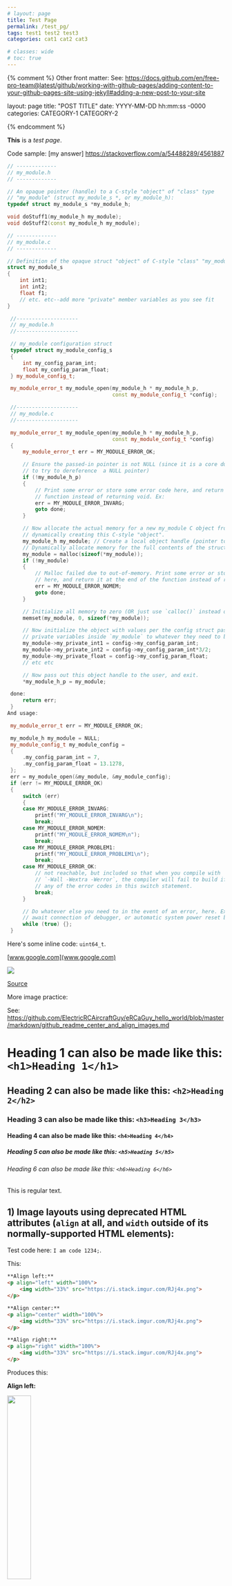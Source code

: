 ```yaml
---
# layout: page
title: Test Page
permalink: /test_pg/
tags: test1 test2 test3
categories: cat1 cat2 cat3

# classes: wide
# toc: true
---
```


{% comment %}
Other front matter:
See: https://docs.github.com/en/free-pro-team@latest/github/working-with-github-pages/adding-content-to-your-github-pages-site-using-jekyll#adding-a-new-post-to-your-site

layout: page
title: "POST TITLE"
date: YYYY-MM-DD hh:mm:ss -0000
categories: CATEGORY-1 CATEGORY-2

{% endcomment %}

**This** is a _test page_.

Code sample: [my answer] <https://stackoverflow.com/a/54488289/4561887>

```cpp
// -------------
// my_module.h
// -------------

// An opaque pointer (handle) to a C-style "object" of "class" type
// "my_module" (struct my_module_s *, or my_module_h):
typedef struct my_module_s *my_module_h;

void doStuff1(my_module_h my_module);
void doStuff2(const my_module_h my_module);

// -------------
// my_module.c
// -------------

// Definition of the opaque struct "object" of C-style "class" "my_module".
struct my_module_s
{
    int int1;
    int int2;
    float f1;
    // etc. etc--add more "private" member variables as you see fit
}
```

```cpp
 //--------------------
 // my_module.h
 //--------------------

 // my_module configuration struct
 typedef struct my_module_config_s
 {
     int my_config_param_int;
     float my_config_param_float;
 } my_module_config_t;

 my_module_error_t my_module_open(my_module_h * my_module_h_p,
                                  const my_module_config_t *config);

 //--------------------
 // my_module.c
 //--------------------

 my_module_error_t my_module_open(my_module_h * my_module_h_p,
                                  const my_module_config_t *config)
 {
     my_module_error_t err = MY_MODULE_ERROR_OK;

     // Ensure the passed-in pointer is not NULL (since it is a core dump/segmentation fault
     // to try to dereference  a NULL pointer)
     if (!my_module_h_p)
     {
         // Print some error or store some error code here, and return it at the end of the
         // function instead of returning void. Ex:
         err = MY_MODULE_ERROR_INVARG;
         goto done;
     }

     // Now allocate the actual memory for a new my_module C object from the heap, thereby
     // dynamically creating this C-style "object".
     my_module_h my_module; // Create a local object handle (pointer to a struct)
     // Dynamically allocate memory for the full contents of the struct "object"
     my_module = malloc(sizeof(*my_module));
     if (!my_module)
     {
         // Malloc failed due to out-of-memory. Print some error or store some error code
         // here, and return it at the end of the function instead of returning void. Ex:
         err = MY_MODULE_ERROR_NOMEM;
         goto done;
     }

     // Initialize all memory to zero (OR just use `calloc()` instead of `malloc()` above!)
     memset(my_module, 0, sizeof(*my_module));

     // Now initialize the object with values per the config struct passed in. Set these
     // private variables inside `my_module` to whatever they need to be. You get the idea...
     my_module->my_private_int1 = config->my_config_param_int;
     my_module->my_private_int2 = config->my_config_param_int*3/2;
     my_module->my_private_float = config->my_config_param_float;
     // etc etc

     // Now pass out this object handle to the user, and exit.
     *my_module_h_p = my_module;

 done:
     return err;
 }
And usage:

 my_module_error_t err = MY_MODULE_ERROR_OK;

 my_module_h my_module = NULL;
 my_module_config_t my_module_config =
 {
     .my_config_param_int = 7,
     .my_config_param_float = 13.1278,
 };
 err = my_module_open(&my_module, &my_module_config);
 if (err != MY_MODULE_ERROR_OK)
 {
     switch (err)
     {
     case MY_MODULE_ERROR_INVARG:
         printf("MY_MODULE_ERROR_INVARG\n");
         break;
     case MY_MODULE_ERROR_NOMEM:
         printf("MY_MODULE_ERROR_NOMEM\n");
         break;
     case MY_MODULE_ERROR_PROBLEM1:
         printf("MY_MODULE_ERROR_PROBLEM1\n");
         break;
     case MY_MODULE_ERROR_OK:
         // not reachable, but included so that when you compile with
         // `-Wall -Wextra -Werror`, the compiler will fail to build if you forget to handle
         // any of the error codes in this switch statement.
         break;
     }

     // Do whatever else you need to in the event of an error, here. Ex:
     // await connection of debugger, or automatic system power reset by watchdog
     while (true) {};
 }
```


Here's some inline code: `uint64_t`.

[www.google.com](www.google.com)

![](/assets/images/The-ABCs-of-RC-Airplane-Fuels.webp)

[Source](https://3dinsider.com/rc-airplane-fuels/)


More image practice:

See: <https://github.com/ElectricRCAircraftGuy/eRCaGuy_hello_world/blob/master/markdown/github_readme_center_and_align_images.md>

# Heading 1 can also be made like this: `<h1>Heading 1</h1>`
## Heading 2 can also be made like this: `<h2>Heading 2</h2>`
### Heading 3 can also be made like this: `<h3>Heading 3</h3>`
#### Heading 4 can also be made like this: `<h4>Heading 4</h4>`
##### Heading 5 can also be made like this: `<h5>Heading 5</h5>`
###### Heading 6 can also be made like this: `<h6>Heading 6</h6>`

This is regular text. 

## 1) Image layouts using deprecated HTML attributes (`align` at all, and `width` outside of its normally-supported HTML elements):

Test code here: `I am code 1234;`.

This:

```html
**Align left:**
<p align="left" width="100%">
    <img width="33%" src="https://i.stack.imgur.com/RJj4x.png">
</p>

**Align center:**
<p align="center" width="100%">
    <img width="33%" src="https://i.stack.imgur.com/RJj4x.png">
</p>

**Align right:**
<p align="right" width="100%">
    <img width="33%" src="https://i.stack.imgur.com/RJj4x.png">
</p>
```

Produces this:

**Align left:**
<p align="left" width="100%">
    <img width="33%" src="https://i.stack.imgur.com/RJj4x.png">
</p>

**Align center:**
<p align="center" width="100%">
    <img width="33%" src="https://i.stack.imgur.com/RJj4x.png">
</p>

**Align right:**
<p align="right" width="100%">
    <img width="33%" src="https://i.stack.imgur.com/RJj4x.png">
</p>

and also:

**Align left:**
<p align="left" width="100%">
    <img width="33%" src="/assets/images/The-ABCs-of-RC-Airplane-Fuels.webp">
</p>

**Align center:**
<p align="center" width="100%">
    <img width="33%" src="/assets/images/The-ABCs-of-RC-Airplane-Fuels.webp">
</p>

**Align right:**
<p align="right" width="100%">
    <img width="33%" src="/assets/images/The-ABCs-of-RC-Airplane-Fuels.webp">
</p>

---------

## 2) Images using modern CSS styling and properties:

**Align left no wrap:**  
<img class="alignLeftNoWrap" style="width:33%;" src="https://i.stack.imgur.com/RJj4x.png">

**Align center no wrap:**  
<img class="alignCenterNoWrap" style="width:33%;" src="https://i.stack.imgur.com/RJj4x.png">

**Align right no wrap:**  
<img class="alignRightNoWrap" style="width:33%;" src="https://i.stack.imgur.com/RJj4x.png">

**Align left with wrap:**  
<img class="alignLeftWrap" style="width:33%;" src="https://i.stack.imgur.com/RJj4x.png">
[Arduino](https://en.wikipedia.org/wiki/Arduino) (/ɑːrˈdwiːnoʊ/) is an open-source hardware and software company, project and user community that designs and manufactures single-board microcontrollers and microcontroller kits for building digital devices. Its hardware products are licensed under a CC-BY-SA license, while software is licensed under the GNU Lesser General Public License (LGPL) or the GNU General Public License (GPL),[1] permitting the manufacture of Arduino boards and software distribution by anyone. Arduino boards are available commercially from the official website or through authorized distributors. Arduino board designs use a variety of microprocessors and controllers. The boards are equipped with sets of digital and analog input/output (I/O) pins that may be interfaced to various expansion boards ('shields') or breadboards (for prototyping) and other circuits.

**Align right with wrap:**  
<img class="alignRightWrap" style="width:33%;" src="https://i.stack.imgur.com/RJj4x.png">
[Arduino](https://en.wikipedia.org/wiki/Arduino) (/ɑːrˈdwiːnoʊ/) is an open-source hardware and software company, project and user community that designs and manufactures single-board microcontrollers and microcontroller kits for building digital devices. Its hardware products are licensed under a CC-BY-SA license, while software is licensed under the GNU Lesser General Public License (LGPL) or the GNU General Public License (GPL),[1] permitting the manufacture of Arduino boards and software distribution by anyone. Arduino boards are available commercially from the official website or through authorized distributors. Arduino board designs use a variety of microprocessors and controllers. The boards are equipped with sets of digital and analog input/output (I/O) pins that may be interfaced to various expansion boards ('shields') or breadboards (for prototyping) and other circuits.

**Allow the following 2 examples to interweave in an ugly way:**

**Align left with wrap:**  
<img class="alignLeftWrap" style="width:33%;" src="https://i.stack.imgur.com/RJj4x.png">
[Arduino](https://en.wikipedia.org/wiki/Arduino) (/ɑːrˈdwiːnoʊ/) is an open-source hardware and software company...

**Align right with wrap:**  
<img class="alignRightWrap" style="width:33%;" src="https://i.stack.imgur.com/RJj4x.png">
[Arduino](https://en.wikipedia.org/wiki/Arduino) (/ɑːrˈdwiːnoʊ/) is an open-source hardware and software company...

<!-- Use `p` tag here, NOT the `div` tag, to provide extra space between the bottom of the image above and the start of the text below, since paragraph elements automatically have extra space above and below them! -->
<p class="noWrapAroundAbove"></p>
**But use the `.noWrapAroundAbove` CSS class I created for these ones to prevent the above behavior and force each new image to begin on a new line.**

**Align left with wrap:**  
<img class="alignLeftWrap noWrapAroundAbove" style="width:33%;" src="https://i.stack.imgur.com/RJj4x.png">
[Arduino](https://en.wikipedia.org/wiki/Arduino) (/ɑːrˈdwiːnoʊ/) is an open-source hardware and software company...

<p class="noWrapAroundAbove"></p>
**Align right with wrap:**  
<img class="alignRightWrap noWrapAroundAbove" style="width:33%;" src="https://i.stack.imgur.com/RJj4x.png">
[Arduino](https://en.wikipedia.org/wiki/Arduino) (/ɑːrˈdwiːnoʊ/) is an open-source hardware and software company...

<p class="noWrapAroundAbove"></p>

### Images as `a` links to themselves:

**Align left no wrap:**  
<a href="https://i.stack.imgur.com/RJj4x.png">
<img class="alignLeftNoWrap" style="width:33%;" src="https://i.stack.imgur.com/RJj4x.png">
</a>

**Align center no wrap:**  
<a href="https://i.stack.imgur.com/RJj4x.png">
<img class="alignCenterNoWrap" style="width:33%;" src="https://i.stack.imgur.com/RJj4x.png">
</a>

**Align right no wrap:**  
<a href="https://i.stack.imgur.com/RJj4x.png">
<img class="alignRightNoWrap" style="width:33%;" src="https://i.stack.imgur.com/RJj4x.png">
</a>

### Multiple images centered in a row:

<p class="alignCenterNoWrap">Hey how are you?</p>

<div class="alignCenterNoWrap" style="width:100%;">
    <a href="https://i.stack.imgur.com/RJj4x.png">
    <img style="width:30%;" src="https://i.stack.imgur.com/RJj4x.png">
    </a>
    <a href="https://i.stack.imgur.com/RJj4x.png">
    <img style="width:30%;" src="https://i.stack.imgur.com/RJj4x.png">
    </a>
</div>

<div class="alignRightNoWrap" style="width:100%;">
    <a href="https://i.stack.imgur.com/RJj4x.png">
    <img style="width:30%;" src="https://i.stack.imgur.com/RJj4x.png">
    </a>
    <a href="https://i.stack.imgur.com/RJj4x.png">
    <img style="width:30%;" src="https://i.stack.imgur.com/RJj4x.png">
    </a>
</div>

END.


